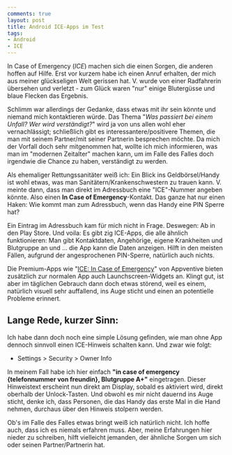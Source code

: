 ```yaml
---
comments: true
layout: post
title: Android ICE-Apps im Test
tags:
- Android
- ICE
---
```

In Case of Emergency (*ICE*) machen sich die einen Sorgen, die anderen hoffen auf Hilfe. Erst vor kurzem habe ich einen Anruf erhalten, der mich aus meiner glückseligen Welt gerissen hat. V. wurde von einer Radfahrerin übersehen und verletzt - zum Glück waren "nur" einige Blutergüsse und blaue Flecken das Ergebnis.

Schlimm war allerdings der Gedanke, dass etwas mit ihr sein könnte und niemand mich kontaktieren würde. Das Thema "*Was passiert bei einem Unfall? Wer wird verständigt?*" wird ja von uns allen wohl eher vernachlässigt; schließlich gibt es interessantere/positivere Themen, die man mit seinem Partner/mit seiner Partnerin besprechen möchte. Da mich der Vorfall doch sehr mitgenommen hat, wollte ich mich informieren, was man im "modernen Zeitalter" machen kann, um im Falle des Falles doch irgendwie die Chance zu haben, verständigt zu werden.

Als ehemaliger Rettungssanitäter weiß ich: Ein Blick ins Geldbörsel/Handy ist wohl etwas, was man Sanitätern/Krankenschwestern zu trauen kann. V. meinte dann, dass man direkt im Adressbuch eine "ICE"-Nummer angeben könnte. Also einen __In Case of Emergency__-Kontakt. Das ganze hat nur einen Haken: Wie kommt man zum Adressbuch, wenn das Handy eine PIN Sperre hat?

Ein Eintrag im Adressbuch kam für mich nicht in Frage. Deswegen: Ab in den Play Store. Und voila: Es gibt zig ICE-Apps, die alle ähnlich funktionieren: Man gibt Kontaktdaten, Angehörige, eigene Krankheiten und Blutgruppe an und … die App kann die Daten anzeigen. Hilft in den meisten Fällen, aufgrund der angesprochenen PIN-Sperre, natürlich auch nichts. 

Die Premium-Apps wie "[ICE: In Case of Emergency](https://play.google.com/store/apps/details?id=com.appventive.ice)" von Appventive bieten zusätzlich zur normalen App auch Launchscreen-Widgets an. Klingt gut, ist aber im täglichen Gebrauch dann doch etwas störend, weil es einem, natürlich visuell sehr auffallend, ins Auge sticht und einen an potentielle Probleme erinnert.

## Lange Rede, kurzer Sinn:

Ich habe dann doch noch eine simple Lösung gefinden, wie man ohne App dennoch sinnvoll einen ICE-Hinweis schalten kann. Und zwar wie folgt:

* Settings > Security > Owner Info

In meinem Fall habe ich hier einfach __"in case of emergency {telefonnummer von freundin}, Blutgruppe A+"__ eingetragen. Dieser Hinweistext erscheint nun direkt am Display, sobald es aktiviert wird, direkt oberhalb der Unlock-Tasten. Und obwohl es mir nicht dauernd ins Auge sticht, denke ich, dass Personen, die das Handy das erste Mal in die Hand nehmen, durchaus über den Hinweis stolpern werden.

Ob's im Falle des Falles etwas bringt weiß ich natürlich nicht. Ich hoffe auch, dass ich es niemals erfahren muss. Aber, meine Erfahrungen hier nieder zu schreiben, hilft vielleicht jemanden, der ähnliche Sorgen um sich oder seinen Partner/Partnerin hat.
